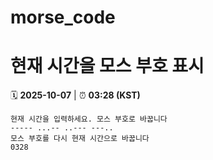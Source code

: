 # morse_code
# 현재 시간을 모스 부호 표시
<!-- MORSE_TIME_START -->
🗓️ **2025-10-07** | ⏰ **03:28 (KST)**

```
현재 시간을 입력하세요. 모스 부호로 바꿉니다
----- ...-- ..--- ---..
모스 부호를 다시 현재 시간으로 바꿉니다
0328
```
<!-- MORSE_TIME_END -->
